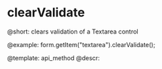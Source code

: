 clearValidate
=============

@short: clears validation of a Textarea control





@example:
form.getItem("textarea").clearValidate();


@template: api_method
@descr:


